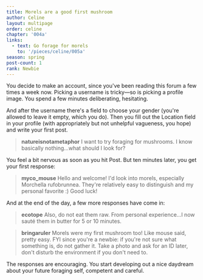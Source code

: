 ```yaml
---
title: Morels are a good first mushroom
author: Celine
layout: multipage
order: celine
chapter: '004a'
links:
  - text: Go forage for morels
    to: '/pieces/celine/005a'
season: spring
post-count: 1
rank: Newbie
---
```


You decide to make an account, since you've been reading this forum a few times a week now. Picking a username is tricky—so is picking a profile image. You spend a few minutes deliberating, hesitating.

And after the username there's a field to choose your gender (you're allowed to leave it empty, which you do). Then you fill out the Location field in your profile (with appropriately but not unhelpful vagueness, you hope) and write your first post.

>**natureisnotametaphor** I want to try foraging for mushrooms. I know basically nothing…what should I look for?

You feel a bit nervous as soon as you hit Post. But ten minutes later, you get your first response:

>**myco_mouse** Hello and welcome! I'd look into morels, especially Morchella rufobrunnea. They're relatively easy to distinguish and my personal favorite :) Good luck!

And at the end of the day, a few more responses have come in:

>**ecotope** Also, do not eat them raw. From personal experience…I now sauté them in butter for 5 or 10 minutes.

>**bringaruler** Morels were my first mushroom too! Like mouse said, pretty easy. FYI since you're a newbie: if you're not sure what something is, do not gather it. Take a photo and ask for an ID later, don't disturb the environment if you don't need to.

The responses are encouraging. You start developing out a nice daydream about your future foraging self, competent and careful.
